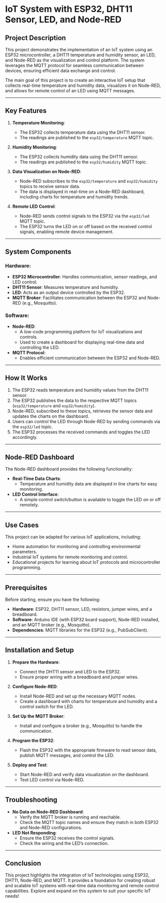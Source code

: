 # IoT System with ESP32, DHT11 Sensor, LED, and Node-RED

## Project Description

This project demonstrates the implementation of an IoT system using an ESP32 microcontroller, a DHT11 temperature and humidity sensor, an LED, and Node-RED as the visualization and control platform. The system leverages the MQTT protocol for seamless communication between devices, ensuring efficient data exchange and control.

The main goal of this project is to create an interactive IoT setup that collects real-time temperature and humidity data, visualizes it on Node-RED, and allows for remote control of an LED using MQTT messages.

---

## Key Features

1. **Temperature Monitoring**:  
   - The ESP32 collects temperature data using the DHT11 sensor.  
   - The readings are published to the `esp32/temperature` MQTT topic.  

2. **Humidity Monitoring**:  
   - The ESP32 collects humidity data using the DHT11 sensor.  
   - The readings are published to the `esp32/humidity` MQTT topic.  

3. **Data Visualization on Node-RED**:  
   - Node-RED subscribes to the `esp32/temperature` and `esp32/humidity` topics to receive sensor data.  
   - The data is displayed in real-time on a Node-RED dashboard, including charts for temperature and humidity trends.  

4. **Remote LED Control**:  
   - Node-RED sends control signals to the ESP32 via the `esp32/led` MQTT topic.  
   - The ESP32 turns the LED on or off based on the received control signals, enabling remote device management.

---

## System Components

### Hardware:
- **ESP32 Microcontroller**: Handles communication, sensor readings, and LED control.  
- **DHT11 Sensor**: Measures temperature and humidity.  
- **LED**: Acts as an output device controlled by the ESP32.  
- **MQTT Broker**: Facilitates communication between the ESP32 and Node-RED (e.g., Mosquitto).

### Software:
- **Node-RED**:  
  - A low-code programming platform for IoT visualizations and controls.  
  - Used to create a dashboard for displaying real-time data and controlling the LED.  
- **MQTT Protocol**:  
  - Enables efficient communication between the ESP32 and Node-RED.

---

## How It Works

1. The ESP32 reads temperature and humidity values from the DHT11 sensor.  
2. The ESP32 publishes the data to the respective MQTT topics (`esp32/temperature` and `esp32/humidity`).  
3. Node-RED, subscribed to these topics, retrieves the sensor data and updates the charts on the dashboard.  
4. Users can control the LED through Node-RED by sending commands via the `esp32/led` topic.  
5. The ESP32 processes the received commands and toggles the LED accordingly.

---

## Node-RED Dashboard

The Node-RED dashboard provides the following functionality:
- **Real-Time Data Charts**:  
  - Temperature and humidity data are displayed in line charts for easy monitoring.
- **LED Control Interface**:  
  - A simple control switch/button is available to toggle the LED on or off remotely.

---

## Use Cases

This project can be adapted for various IoT applications, including:
- Home automation for monitoring and controlling environmental parameters.  
- Industrial IoT systems for remote monitoring and control.  
- Educational projects for learning about IoT protocols and microcontroller programming.

---

## Prerequisites

Before starting, ensure you have the following:
- **Hardware**: ESP32, DHT11 sensor, LED, resistors, jumper wires, and a breadboard.  
- **Software**: Arduino IDE (with ESP32 board support), Node-RED installed, and an MQTT broker (e.g., Mosquitto).  
- **Dependencies**: MQTT libraries for the ESP32 (e.g., PubSubClient).

---

## Installation and Setup

1. **Prepare the Hardware**:  
   - Connect the DHT11 sensor and LED to the ESP32.  
   - Ensure proper wiring with a breadboard and jumper wires.

2. **Configure Node-RED**:  
   - Install Node-RED and set up the necessary MQTT nodes.  
   - Create a dashboard with charts for temperature and humidity and a control switch for the LED.

3. **Set Up the MQTT Broker**:  
   - Install and configure a broker (e.g., Mosquitto) to handle the communication.

4. **Program the ESP32**:  
   - Flash the ESP32 with the appropriate firmware to read sensor data, publish MQTT messages, and control the LED.

5. **Deploy and Test**:  
   - Start Node-RED and verify data visualization on the dashboard.  
   - Test LED control via Node-RED.

---

## Troubleshooting

- **No Data on Node-RED Dashboard**:  
  - Verify the MQTT broker is running and reachable.  
  - Check the MQTT topic names and ensure they match in both ESP32 and Node-RED configurations.  
- **LED Not Responding**:  
  - Ensure the ESP32 receives the control signals.  
  - Check the wiring and the LED’s connection.

---

## Conclusion

This project highlights the integration of IoT technologies using ESP32, DHT11, Node-RED, and MQTT. It provides a foundation for creating robust and scalable IoT systems with real-time data monitoring and remote control capabilities. Explore and expand on this system to suit your specific IoT needs!
